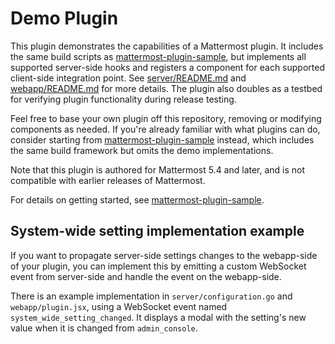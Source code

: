 # Demo Plugin

This plugin demonstrates the capabilities of a Mattermost plugin. It includes the same build scripts as [mattermost-plugin-sample](https://github.com/mattermost/mattermost-plugin-sample), but implements all supported server-side hooks and registers a component for each supported client-side integration point. See [server/README.md](server/README.md) and [webapp/README.md](webapp/README.md) for more details. The plugin also doubles as a testbed for verifying plugin functionality during release testing.

Feel free to base your own plugin off this repository, removing or modifying components as needed. If you're already familiar with what plugins can do, consider starting from [mattermost-plugin-sample](https://github.com/mattermost/mattermost-plugin-sample) instead, which includes the same build framework but omits the demo implementations.

Note that this plugin is authored for Mattermost 5.4 and later, and is not compatible with earlier releases of Mattermost.

For details on getting started, see [mattermost-plugin-sample](https://github.com/mattermost/mattermost-plugin-sample).

## System-wide setting implementation example

If you want to propagate server-side settings changes to the webapp-side of your plugin, you can implement this by emitting a custom WebSocket event from server-side and handle the event on the webapp-side.

There is an example implementation in `server/configuration.go` and `webapp/plugin.jsx`, using a WebSocket event named `system_wide_setting_changed`. 
It displays a modal with the setting's new value when it is changed from `admin_console`.   
